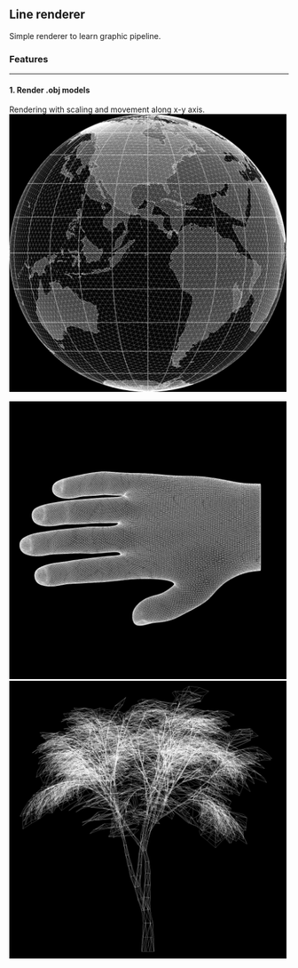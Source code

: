 ## Line renderer
Simple renderer to learn graphic pipeline.
### Features

---

#### 1. Render .obj models
Rendering with scaling and movement along x-y axis.
<a href="https://free3d.com/ru/3d-model/globe-95457.html"> 
<img src="output/globe.png" alt="globe" title="globe.png"  height=500/ >
</a>

<a href="https://free3d.com/ru/3d-model/hand-v1--675788.html"> 
<img src="output/hand.png" alt="hand" title="hand.png"  height=500/ >
</a>


<a href="https://free3d.com/3d-model/tree-74556.html"> 
<img src="output/tree.png" alt="tree" title="tree.png"  height=500/ >
</a>
